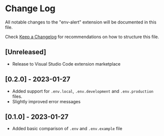 # Change Log

All notable changes to the "env-alert" extension will be documented in this file.

Check [Keep a Changelog](http://keepachangelog.com/) for recommendations on how to structure this file.

## [Unreleased]

- Release to Visual Studio Code extension marketplace

## [0.2.0] - 2023-01-27

- Added support for `.env.local`, `.env.development` and `.env.production` files.
- Slightly improved error messages

## [0.1.0] - 2023-01-27

- Added basic comparison of `.env` and `.env.example` file
